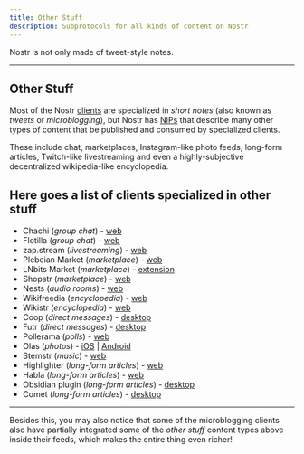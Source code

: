 ```yaml
---
title: Other Stuff
description: Subprotocols for all kinds of content on Nostr
---
```


Nostr is not only made of tweet-style notes.

---

## Other Stuff

Most of the Nostr [clients](/clients) are specialized in _short notes_ (also known as _tweets_ or _microblogging_), but Nostr has [NIPs](/nips) that describe many other types of content that be published and consumed by specialized clients.

These include chat, marketplaces, Instagram-like photo feeds, long-form articles, Twitch-like livestreaming and even a highly-subjective decentralized wikipedia-like encyclopedia.

## Here goes a list of clients specialized in other stuff

- Chachi (_group chat_) - [web](https://chachi.chat)
- Flotilla (_group chat_) - [web](https://flotilla.social)
- zap.stream (_livestreaming_) - [web](https://zap.stream)
- Plebeian Market (_marketplace_) - [web](https://plebeian.market/)
- LNbits Market (_marketplace_) - [extension](https://github.com/lnbits/nostrmarket#nostr-market-nip-15---lnbits-extension)
- Shopstr (_marketplace_) - [web](https://shopstr.store/)
- Nests (_audio rooms_) - [web](https://nostrnests.com/)
- Wikifreedia (_encyclopedia_) - [web](https://wikifreedia.xyz)
- Wikistr (_encyclopedia_) - [web](https://wikistr.com)
- Coop (_direct messages_) - [desktop](https://github.com/lumehq/coop)
- Futr (_direct messages_) - [desktop](https://github.com/futrnostr/futr)
- Pollerama (_polls_) - [web](https://pollerama.fun/)
- Olas (_photos_) - [iOS](https://testflight.apple.com/join/2FMVX2yM) | [Android](https://github.com/pablof7z/snapstr/releases)
- Stemstr (_music_) - [web](https://stemstr.app/)
- Highlighter (_long-form articles_) - [web](https://highlighter.com)
- Habla (_long-form articles_) - [web](https://habla.news)
- Obsidian plugin (_long-form articles_) - [desktop](https://github.com/jamesmagoo/nostr-writer)
- Comet (_long-form articles_) - [desktop](https://comet.md)

---

Besides this, you may also notice that some of the microblogging clients also have partially integrated some of the _other stuff_ content types above inside their feeds, which makes the entire thing even richer!
